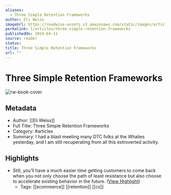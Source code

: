 ```yaml
---
aliases:
  - Three Simple Retention Frameworks
author: Eli Weiss
imageUrl: https://readwise-assets.s3.amazonaws.com/static/images/article2.74d541386bbf.png
permalink: l/articles/three-simple-retention-frameworks
publishedOn: 2024-04-11
source: reader
status: 
title: Three Simple Retention Frameworks
url: ""
---
```

# Three Simple Retention Frameworks

![rw-book-cover](https://readwise-assets.s3.amazonaws.com/static/images/article2.74d541386bbf.png)

## Metadata

- Author: [[Eli Weiss]]
- Full Title: Three Simple Retention Frameworks
- Category: #articles
- Summary: I had a blast meeting many DTC folks at the Whalies yesterday, and I am still recuperating from all this extroverted activity.

## Highlights

- Still, you’ll have a much easier time getting customers to come back when you not only choose the path of least resistance but also choose to accelerate existing behavior in the future. ([View Highlight](https://read.readwise.io/read/01hvcpm4zwf2yn4zt3f2et3603))
    - Tags: [[ecommerce]] [[retention]] [[cx]]
